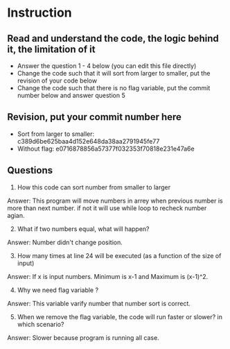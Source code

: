 ﻿# Instruction

## Read and understand the code, the logic behind it, the limitation of it
* Answer the question 1 - 4 below (you can edit this file directly)
* Change the code such that it will sort from larger to smaller, put the revision of your code below
* Change the code such that there is no flag variable, put the commit number below and answer question 5 


## Revision, put your commit number here
* Sort from larger to smaller: c389d6be625baa4d152e648da38aa2791945fe77
* Without flag: e0716878856a57377f032353f70818e231e47a6e

## Questions
1. How this code can sort number from smaller to larger
 
Answer: This program will move numbers in arrey when previous number is more than next number. if not it will use while loop to recheck number agian.

2. What if two numbers equal, what will happen? 

Answer: Number didn't change position.

3. How many times at line 24 will be executed (as a function of the size of input) 

Answer: If x is input numbers. Minimum is x-1 and Maximum is (x-1)^2.

4. Why we need flag variable ? 

Answer: This variable varify number that number sort is correct.

5. When we remove the flag variable, the code will run faster or slower? in which scenario? 

Answer: Slower because program is running all case. 